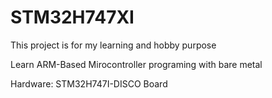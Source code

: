 # STM32H747XI

This project is for my learning and hobby purpose

Learn ARM-Based Mirocontroller programing with bare metal

Hardware: STM32H747I-DISCO Board